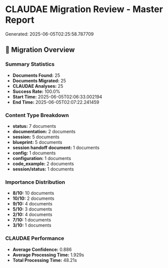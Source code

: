 # CLAUDAE Migration Review - Master Report
Generated: 2025-06-05T02:25:58.787709

## 🎯 Migration Overview

### Summary Statistics
- **Documents Found:** 25
- **Documents Migrated:** 25
- **CLAUDAE Analyses:** 25
- **Success Rate:** 100.0%
- **Start Time:** 2025-06-05T02:06:33.002194
- **End Time:** 2025-06-05T02:07:22.241459

### Content Type Breakdown
- **status:** 7 documents
- **documentation:** 2 documents
- **session:** 5 documents
- **blueprint:** 5 documents
- **session handoff document:** 1 documents
- **config:** 1 documents
- **configuration:** 1 documents
- **code_example:** 2 documents
- **session/status:** 1 documents

### Importance Distribution
- **8/10:** 10 documents
- **10/10:** 2 documents
- **9/10:** 4 documents
- **5/10:** 3 documents
- **2/10:** 4 documents
- **7/10:** 1 documents
- **3/10:** 1 documents

### CLAUDAE Performance
- **Average Confidence:** 0.886
- **Average Processing Time:** 1.929s
- **Total Processing Time:** 48.21s

